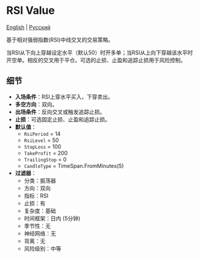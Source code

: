 # RSI Value
[English](README.md) | [Русский](README_ru.md)

基于相对强弱指数(RSI)中线交叉的交易策略。

当RSI从下向上穿越设定水平（默认50）时开多单；当RSI从上向下穿越该水平时开空单。相反的交叉用于平仓。可选的止损、止盈和追踪止损用于风险控制。

## 细节

- **入场条件**：RSI上穿水平买入，下穿卖出。
- **多空方向**：双向。
- **出场条件**：反向交叉或触发追踪止损。
- **止损**：可选固定止损、止盈和追踪止损。
- **默认值**：
  - `RsiPeriod` = 14
  - `RsiLevel` = 50
  - `StopLoss` = 100
  - `TakeProfit` = 200
  - `TrailingStop` = 0
  - `CandleType` = TimeSpan.FromMinutes(5)
- **过滤器**：
  - 分类：振荡器
  - 方向：双向
  - 指标：RSI
  - 止损：有
  - 复杂度：基础
  - 时间框架：日内 (5分钟)
  - 季节性：无
  - 神经网络：无
  - 背离：无
  - 风险级别：中等
